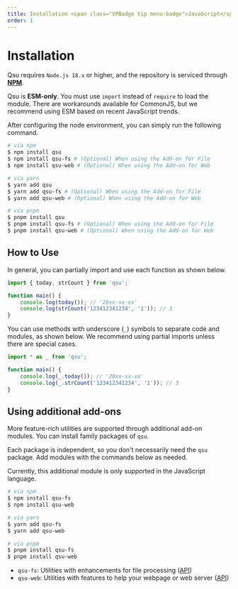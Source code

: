 ```yaml
---
title: Installation <span class="VPBadge tip menu-badge">JavaScript</span>
order: 1
---
```


# Installation <Badge type="tip" text="JavaScript" />

Qsu requires `Node.js 18.x` or higher, and the repository is serviced through **[NPM](https://npmjs.com)**.

Qsu is **ESM-only**. You must use `import` instead of `require` to load the module. There are workarounds available for CommonJS, but we recommend using ESM based on recent JavaScript trends.

After configuring the node environment, you can simply run the following command.

```bash
# via npm
$ npm install qsu
$ npm install qsu-fs # (Optional) When using the Add-on for File
$ npm install qsu-web # (Optional) When using the Add-on for Web

# via yarn
$ yarn add qsu
$ yarn add qsu-fs # (Optional) When using the Add-on for File
$ yarn add qsu-web # (Optional) When using the Add-on for Web

# via pnpm
$ pnpm install qsu
$ pnpm install qsu-fs # (Optional) When using the Add-on for File
$ pnpm install qsu-web # (Optional) When using the Add-on for Web
```

## How to Use

In general, you can partially import and use each function as shown below.

```javascript
import { today, strCount } from 'qsu';

function main() {
	console.log(today()); // '20xx-xx-xx'
	console.log(strCount('123412341234', '1')); // 3
}
```

You can use methods with underscore (`_`) symbols to separate code and modules, as shown below. We recommend using partial imports unless there are special cases.

```javascript
import * as _ from 'qsu';

function main() {
	console.log(_.today()); // '20xx-xx-xx'
	console.log(_.strCount('123412341234', '1')); // 3
}
```

## Using additional add-ons

More feature-rich utilities are supported through additional add-on modules. You can install family packages of `qsu`.

Each package is independent, so you don't necessarily need the `qsu` package. Add modules with the commands below as needed.

Currently, this additional module is only supported in the JavaScript language.

```bash
# via npm
$ npm install qsu-fs
$ npm install qsu-web

# via yarn
$ yarn add qsu-fs
$ yarn add qsu-web

# via pnpm
$ pnpm install qsu-fs
$ pnpm install qsu-web
```

- `qsu-fs`: Utilities with enhancements for file processing ([API](/api/file))
- `qsu-web`: Utilities with features to help your webpage or web server ([API](/api/web))
